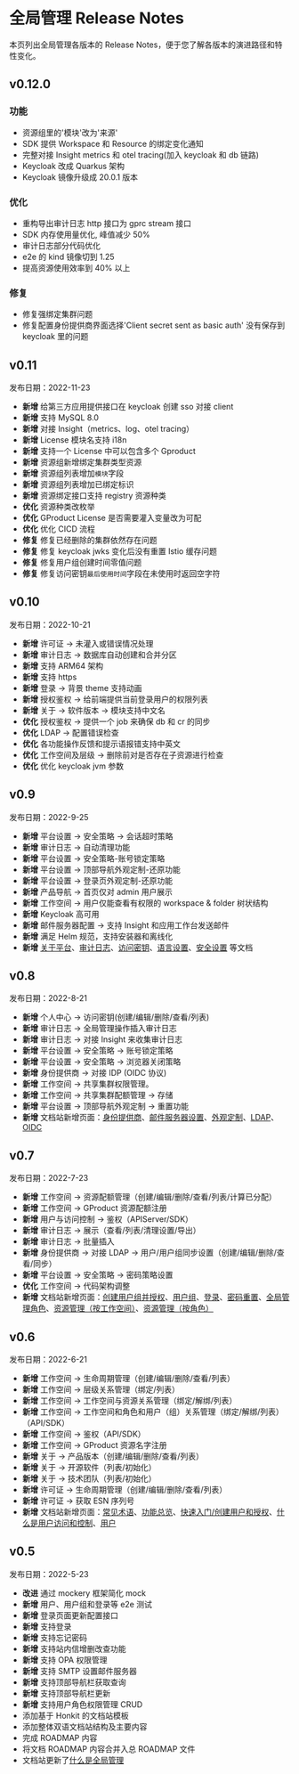 # 全局管理 Release Notes

本页列出全局管理各版本的 Release Notes，便于您了解各版本的演进路径和特性变化。

## v0.12.0

### 功能

- 资源组里的'模块'改为'来源'
- SDK 提供 Workspace 和 Resource 的绑定变化通知
- 完整对接 Insight metrics 和 otel tracing(加入 keycloak 和 db 链路)
- Keycloak 改成 Quarkus 架构
- Keycloak 镜像升级成 20.0.1 版本

### 优化

- 重构导出审计日志 http 接口为 gprc stream 接口 
- SDK 内存使用量优化, 峰值减少 50%
- 审计日志部分代码优化
- e2e 的 kind 镜像切到 1.25 
- 提高资源使用效率到 40% 以上 

### 修复

- 修复强绑定集群问题
- 修复配置身份提供商界面选择'Client secret sent as basic auth' 没有保存到 keycloak 里的问题

## v0.11

发布日期：2022-11-23

- **新增** 给第三方应用提供接口在 keycloak 创建 sso 对接 client
- **新增** 支持 MySQL 8.0
- **新增** 对接 Insight（metrics、log、otel tracing）
- **新增** License 模块名支持 i18n
- **新增** 支持一个 License 中可以包含多个 Gproduct
- **新增** 资源组新增绑定集群类型资源
- **新增** 资源组列表增加`模块`字段
- **新增** 资源组列表增加已绑定标识
- **新增** 资源绑定接口支持 registry 资源种类
- **优化** 资源种类改枚举
- **优化** GProduct License 是否需要灌入变量改为可配
- **优化** 优化 CICD 流程
- **修复** 修复已经删除的集群依然存在问题
- **修复** 修复 keycloak jwks 变化后没有重置 Istio 缓存问题
- **修复** 修复用户组创建时间零值问题
- **修复** 修复访问密钥`最后使用时间`字段在未使用时返回空字符

## v0.10

发布日期：2022-10-21

- **新增** 许可证 -> 未灌入或错误情况处理
- **新增** 审计日志 -> 数据库自动创建和合并分区
- **新增** 支持 ARM64 架构
- **新增** 支持 https
- **新增** 登录 -> 背景 theme 支持动画
- **新增** 授权鉴权 -> 给前端提供当前登录用户的权限列表
- **新增** 关于 -> 软件版本 -> 模块支持中文名
- **优化** 授权鉴权 -> 提供一个 job 来确保 db 和 cr 的同步
- **优化** LDAP -> 配置错误检查
- **优化** 各功能操作反馈和提示语报错支持中英文
- **优化** 工作空间及层级 -> 删除前对是否存在子资源进行检查
- **优化** 优化 keycloak jvm 参数

## v0.9

发布日期：2022-9-25

- **新增** 平台设置 -> 安全策略 -> 会话超时策略
- **新增** 审计日志 -> 自动清理功能
- **新增** 平台设置 -> 安全策略-账号锁定策略
- **新增** 平台设置 -> 顶部导航外观定制-还原功能
- **新增** 平台设置 -> 登录页外观定制-还原功能
- **新增** 产品导航 -> 首页仅对 admin 用户展示
- **新增** 工作空间 -> 用户仅能查看有权限的 workspace & folder 树状结构
- **新增** Keycloak 高可用
- **新增** 邮件服务器配置 -> 支持 Insight 和应用工作台发送邮件
- **新增** 满足 Helm 规范，支持安装器和离线化
- **新增** [关于平台](../04UserGuide/04PlatformSetting/about.md)、[审计日志](../04UserGuide/03AuditLog.md)、[访问密钥](../04UserGuide/06PersonalCenter/Password.md)、[语言设置](../04UserGuide/06PersonalCenter/Language.md)、[安全设置](../04UserGuide/06PersonalCenter/SecuritySetting.md) 等文档

## v0.8

发布日期：2022-8-21

- **新增** 个人中心 -> 访问密钥(创建/编辑/删除/查看/列表)
- **新增** 审计日志 -> 全局管理操作插入审计日志
- **新增** 审计日志 -> 对接 Insight 来收集审计日志
- **新增** 平台设置 -> 安全策略 -> 账号锁定策略
- **新增** 平台设置 -> 安全策略 -> 浏览器关闭策略
- **新增** 身份提供商 -> 对接 IDP (OIDC 协议)
- **新增** 工作空间 -> 共享集群权限管理。
- **新增** 工作空间 -> 共享集群配额管理 -> 存储
- **新增** 平台设置 -> 顶部导航外观定制 -> 重置功能
- **新增** 文档站新增页面：[身份提供商](../04UserGuide/01UserandAccess/idprovider.md)、[邮件服务器设置](../04UserGuide/04PlatformSetting/MailServer.md)、[外观定制](../04UserGuide/04PlatformSetting/Appearance.md)、[LDAP](../04UserGuide/01UserandAccess/ldap.md)、[OIDC](../04UserGuide/01UserandAccess/oidc.md)

## v0.7

发布日期：2022-7-23

- **新增** 工作空间 -> 资源配额管理（创建/编辑/删除/查看/列表/计算已分配）
- **新增** 工作空间 -> GProduct 资源配额注册
- **新增** 用户与访问控制 -> 鉴权（APIServer/SDK）
- **新增** 审计日志 -> 展示（查看/列表/清理设置/导出）
- **新增** 审计日志 -> 批量插入
- **新增** 身份提供商 -> 对接 LDAP -> 用户/用户组同步设置（创建/编辑/删除/查看/同步）
- **新增** 平台设置 -> 安全策略 -> 密码策略设置
- **优化** 工作空间 -> 代码架构调整
- **新增** 文档站新增页面：[创建用户组并授权](../04UserGuide/01UserandAccess/Group.md)、[用户组](../04UserGuide/01UserandAccess/Group.md)、[登录](../04UserGuide/00Login.md)、[密码重置](../04UserGuide/password.md)、[全局管理角色](../04UserGuide/01UserandAccess/global.md)、[资源管理（按工作空间）](../04UserGuide/02Workspace/wsbp.md)、[资源管理（按角色）](../04UserGuide/02Workspace/quota.md)

## v0.6

发布日期：2022-6-21

- **新增** 工作空间 -> 生命周期管理（创建/编辑/删除/查看/列表）
- **新增** 工作空间 -> 层级关系管理（绑定/列表）
- **新增** 工作空间 -> 工作空间与资源关系管理（绑定/解绑/列表）
- **新增** 工作空间 -> 工作空间和角色和用户（组）关系管理（绑定/解绑/列表）（API/SDK）
- **新增** 工作空间 -> 鉴权（API/SDK）
- **新增** 工作空间 -> GProduct 资源名字注册
- **新增** 关于 -> 产品版本（创建/编辑/删除/查看/列表）
- **新增** 关于 -> 开源软件（列表/初始化）
- **新增** 关于 -> 技术团队（列表/初始化）
- **新增** 许可证 -> 生命周期管理（创建/编辑/删除/查看/列表）
- **新增** 许可证 -> 获取 ESN 序列号
- **新增** 文档站新增页面：[常见术语](../01ProductBrief/glossary.md)、[功能总览](../01ProductBrief/Features.md)、[快速入门/创建用户和授权](../04UserGuide/01UserandAccess/User.md)、[什么是用户访问和控制](../04UserGuide/01UserandAccess/iam.md)、[用户](../04UserGuide/01UserandAccess/User.md)

## v0.5

发布日期：2022-5-23

- **改进** 通过 mockery 框架简化 mock
- **新增** 用户、用户组和登录等 e2e 测试
- **新增** 登录页面更新配置接口
- **新增** 支持登录
- **新增** 支持忘记密码
- **新增** 支持站内信增删改查功能
- **新增** 支持 OPA 权限管理
- **新增** 支持 SMTP 设置邮件服务器
- **新增** 支持顶部导航栏获取查询
- **新增** 支持顶部导航栏更新
- **新增** 支持用户角色权限管理 CRUD
- 添加基于 Honkit 的文档站模板
- 添加整体双语文档站结构及主要内容
- 完成 ROADMAP 内容
- 将文档 ROADMAP 内容合并入总 ROADMAP 文件
- 文档站更新了[什么是全局管理](WhatisGhippo.md)
